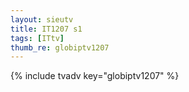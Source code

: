 ```yaml
--- 
layout: sieutv
title: IT1207 s1
tags: [ITtv]
thumb_re: globiptv1207
---
```

{% include tvadv key="globiptv1207" %} 
